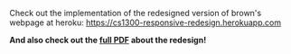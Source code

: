 Check out the implementation of the redesigned version of brown's webpage at heroku:
https://cs1300-responsive-redesign.herokuapp.com

**And also check out the [full PDF](./Full_Project.pdf) about the redesign!**

